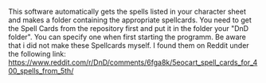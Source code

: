 This software automatically gets the spells listed in your character sheet and makes a folder containing the appropriate spellcards. You need to get the Spell Cards from the repository first and put it in the folder your "DnD folder". You can specify one when first starting the programm. Be aware that i did not make these Spellcards myself. I found them on Reddit under the following link: https://www.reddit.com/r/DnD/comments/6fga8k/5eocart_spell_cards_for_400_spells_from_5th/
